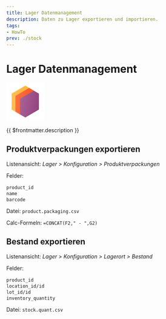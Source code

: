 ```yaml
---
title: Lager Datenmanagement
description: Daten zu Lager exportieren und importieren.
tags:
- HowTo
prev: ./stock
---
```

# Lager Datenmanagement
![icons_odoo_stock](attachments/icons_odoo_stock.png)

{{ $frontmatter.description }}

## Produktverpackungen exportieren

Listenansicht: *Lager > Konfiguration > Produktverpackungen*

Felder:
```
product_id
name
barcode
```
Datei: `product.packaging.csv`

Calc-Formeln: `=CONCAT(F2," - ",G2)`

## Bestand exportieren

Listenansicht: *Lager > Konfiguration > Lagerort > Bestand*

Felder:
```
product_id
location_id/id
lot_id/id
inventory_quantity
```
Datei: `stock.quant.csv`
